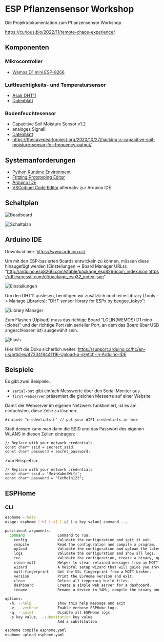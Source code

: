 # ESP Pflanzensensor Workshop

Die Projektdokumentation zum Pflanzensensor Workshop.

<https://curious.bio/2022/11/remote-chaos-experience/>

## Komponenten

### Mikrocontroller

* [Wemos D1 mini ESP-8266](https://www.wemos.cc/en/latest/d1/d1_mini.html)

### Luftfeuchtigkeits- und Temperatursensor

* [Asair DHT11](https://asairsensors.com/product/dht11-sensor/)
* [Datenblatt](https://www.mouser.com/datasheet/2/758/DHT11-Technical-Data-Sheet-Translated-Version-1143054.pdf)

### Bodenfeuchtesensor

* Capacitive Soil Moisture Sensor v1.2
* analoges Signal!
* [Datenblatt](https://media.digikey.com/pdf/data%20sheets/dfrobot%20pdfs/sen0193_web.pdf)
* <https://thecavepearlproject.org/2020/10/27/hacking-a-capacitive-soil-moisture-sensor-for-frequency-output/>

## Systemanforderungen

* [Python Runtime Environment](https://www.python.org/)
* [Fritzing Prototyping Editor](https://fritzing.org/)
* [Arduino IDE](https://www.arduino.cc/)
* [VSCodium Code Editor](https://vscodium.com/) alternativ zur Arduino IDE

## Schaltplan

![Beadboard](breadboard.png "breadboard")

![Schaltplan](schaltplan.png "schaltplan")

## Arduino IDE

Download hier: https://www.arduino.cc/

Um mit den ESP-basierten Boards entwickeln zu können, müssen diese hinzugefügt werden (Einstellungen -> Board Manager URLs): "http://arduino.esp8266.com/stable/package_esp8266com_index.json,https://dl.espressif.com/dl/package_esp32_index.json"

![Einstellungen](preferences.png "board manager URLs")

Um den DHT11 auslesen, benötigen wir zusätzlich noch eine Library (Tools -> Manage Libraries): "DHT sensor library for ESPx by beegee_tokyo":

![Library Manager](librarymanager.png "library manager")

Zum Flashen (Upload) muss das richtige Board "LOLIN(WEMOS) D1 mino (clone)" und der richtige Port (ein serieller Port, an dem das Board über USB angeschlossen ist) ausgewählt sein.

![Flash](flash.png "flash")


Hier hilft die Doku sicherlich weiter: https://support.arduino.cc/hc/en-us/articles/4733418441116-Upload-a-sketch-in-Arduino-IDE


## Beispiele

Es gibt zwei Beispiele. 
* `serial-out` gibt einfach Messwerte über den Serial Monitor aus.
* `first-webserver` präsentiert die gleichen Messerte auf einer Website

Damit der Webserver im eigenen Netzwerk funktioniert, ist es am einfachsten, diese Zeile zu löschen: 
```
#include "credentials.h" // put your WIFI credentials in here
```

Statt dessen kann man dann die SSID und das Passwort des eigenen WLANS in diesen Zeilen eintragen:
```
// Replace with your network credentials
const char* ssid = secrect_ssid;
const char* password = secret_password;
```

Zum Beispiel so:

```
// Replace with your network credentials
const char* ssid = "MeinKabelWifi";
const char* password = "letMeIn123";
```

## ESPHome

### CLI

```sh
esphome --help
usage: esphome [-h] [-v] [-q] [-s key value] command ...

positional arguments:
  command               Command to run:
    config              Validate the configuration and spit it out.
    compile             Read the configuration and compile a program.
    upload              Validate the configuration and upload the latest binary.
    logs                Validate the configuration and show all logs.
    run                 Validate the configuration, create a binary, upload it, and start logs.
    clean-mqtt          Helper to clear retained messages from an MQTT topic.
    wizard              A helpful setup wizard that will guide you through setting up ESPHome.
    mqtt-fingerprint    Get the SSL fingerprint from a MQTT broker.
    version             Print the ESPHome version and exit.
    clean               Delete all temporary build files.
    dashboard           Create a simple web server for a dashboard.
    rename              Rename a device in YAML, compile the binary and upload it.

options:
  -h, --help            show this help message and exit
  -v, --verbose         Enable verbose ESPHome logs.
  -q, --quiet           Disable all ESPHome logs.
  -s key value, --substitution key value
                        Add a substitution
```

```sh
esphome compile esphome.yaml
esphome upload esphome.yaml
```

